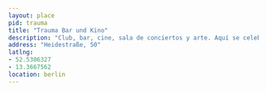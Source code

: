 ```yaml
---
layout: place
pid: trauma
title: "Trauma Bar und Kino"
description: "Club, bar, cine, sala de conciertos y arte. Aquí se celebró el quinto aniversario de New Models. Está cerca de Berlin Hauptbahnhof. No hay mucho más alrededor."
address: "Heidestraße, 50"
latlng:
- 52.5306327
- 13.3667562
location: berlin
---
```

